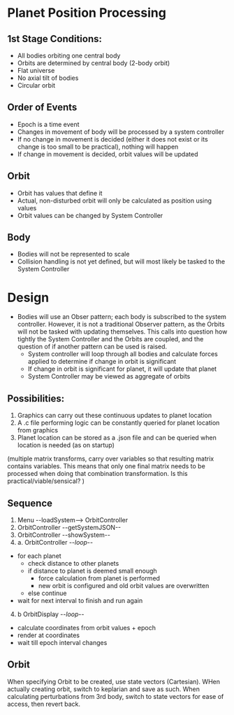 # Planet Position Processing

## 1st Stage Conditions:

- All bodies orbiting one central body
- Orbits are determined by central body (2-body orbit)
- Flat universe
- No axial tilt of bodies
- Circular orbit

## Order of Events

- Epoch is a time event
- Changes in movement of body will be processed by a system controller
- If no change in movement is decided (either it does not exist or its change is too small to be practical), nothing will happen
- If change in movement is decided, orbit values will be updated

## Orbit

- Orbit has values that define it
- Actual, non-disturbed orbit will only be calculated as position using values
- Orbit values can be changed by System Controller

## Body

- Bodies will not be represented to scale
- Collision handling is not yet defined, but will most likely be tasked to the System Controller

# Design

- Bodies will use an Obser pattern; each body is subscribed to the system controller. However, it is not a traditional Observer pattern, as the Orbits will not be tasked with updating themselves. This calls into question how tightly the System Controller and the Orbits are coupled, and the question of if another pattern can be used is raised.
  - System controller will loop through all bodies and calculate forces applied to determine if change in orbit is significant
  - If change in orbit is significant for planet, it will update that planet
  - System Controller may be viewed as aggregate of orbits

## Possibilities:

1. Graphics can carry out these continuous updates to planet location
2. A .c file performing logic can be constantly queried for planet location from graphics
3. Planet location can be stored as a .json file and can be queried when location is needed (as on startup)

(multiple matrix transforms, carry over variables so that resulting matrix contains variables. This means that only one final matrix needs to be processed when doing that combination transformation. Is this practical/viable/sensical? )

## Sequence

1. Menu --loadSystem--> OrbitController
2. OrbitController --getSystemJSON--
3. OrbitController --showSystem--
4. a. OrbitController --_loop_--

- for each planet
  - check distance to other planets
  - if distance to planet is deemed small enough
    - force calculation from planet is performed
    - new orbit is configured and old orbit values are overwritten
  - else continue
- wait for next interval to finish and run again

4. b OrbitDisplay --_loop_--

- calculate coordinates from orbit values + epoch
- render at coordinates
- wait till epoch interval changes

## Orbit

When specifying Orbit to be created, use state vectors (Cartesian). WHen actually creating orbit, switch to keplarian and save as such. When calculating perturbations from 3rd body, switch to state vectors for ease of access, then revert back.
